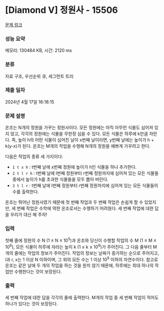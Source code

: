 # [Diamond V] 정원사 - 15506 

[문제 링크](https://www.acmicpc.net/problem/15506) 

### 성능 요약

메모리: 130484 KB, 시간: 2120 ms

### 분류

자료 구조, 우선순위 큐, 세그먼트 트리

### 제출 일자

2024년 4월 17일 16:18:15

### 문제 설명

<p>온조는 N개의 정원을 가꾸는 정원사이다. 모든 정원에는 아직 아무런 식물도 심어져 있지 않고, 각각의 정원에는 식물을 무한정 심을 수 있다. 모든 식물은 하루에 k만큼 자란다. 즉, 높이 h의 어떤 식물이 심어진 날이 x번째 날이라면, y번째 날에는 높이가 h + k(y-x)가 된다. 온조는 M개의 작업을 수행해 N개의 정원을 예쁘게 가꾸려고 한다.</p>

<p>다음은 작업의 종류 세 가지이다: </p>

<ul>
	<li><code>1 t x h</code> : t번째 날에 x번째 정원에 높이가 h인 식물을 하나 추가한다.</li>
	<li><code>2 t l r h</code> : t번째 날에 l번째 정원부터 r번째 정원까지에 심어져 있는 모든 식물들 중에서 높이가 h를 초과한 식물들을 모두 뽑아 버린다.</li>
	<li><code>3 t l r</code> : t번째 날에 l번째 정원부터 r번째 정원까지에 심어져 있는 모든 식물들의 수를 출력한다.</li>
</ul>

<p>온조는 뛰어난 정원사였기 때문에 첫 번째 작업과 두 번째 작업은 손쉽게 할 수 있었지만, 세 번째 작업은 수학에 약한 온조로서는 수행하기 어려웠다. 세 번째 작업에 대한 답을 우리가 대신 해 주자!</p>

### 입력 

 <p>첫째 줄에 정원의 수 N (1 ≤ N ≤ 10<sup>5</sup>)과 온조와 당신이 수행할 작업의 수 M (1 ≤ M ≤ 10<sup>6</sup>), 모든 식물이 하루에 자라는 높이 k (1 ≤ k ≤ 10<sup>9</sup>)가 주어진다. 그 다음 줄부터 M개의 줄에는 작업의 정보가 주어진다. 작업의 정보는 날짜가 증가하는 순으로 주어지고, l과 r, x는 1 이상 N 이하이며, 그 외의 모든 수는 1 이상 10<sup>9</sup> 이하의 자연수이다. 참고로 온조는 같은 날에 두 개의 작업을 하는 것을 원치 않기 때문에, 하루에는 최대 하나의 작업만 수행한다는 것이 보장된다.</p>

### 출력 

 <p>세 번째 작업에 대한 답을 각각의 줄에 출력한다. M개의 작업 중 세 번째 작업이 적어도 하나가 있다는 것이 보장된다.</p>

